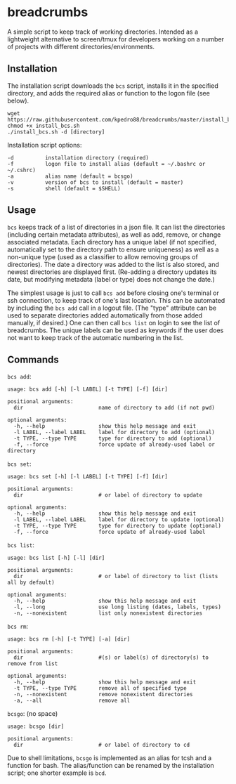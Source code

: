 # breadcrumbs

A simple script to keep track of working directories.
Intended as a lightweight alternative to screen/tmux
for developers working on a number of projects
with different directories/environments.

## Installation

The installation script downloads the `bcs` script, installs it in the specified directory,
and adds the required alias or function to the logon file (see below).

```
wget https://raw.githubusercontent.com/kpedro88/breadcrumbs/master/install_bcs.sh
chmod +x install_bcs.sh
./install_bcs.sh -d [directory]
```

Installation script options:
```
-d          installation directory (required)
-f          logon file to install alias (default = ~/.bashrc or ~/.cshrc)
-a          alias name (default = bcsgo)
-v          version of bcs to install (default = master)
-s          shell (default = $SHELL)
```

## Usage

`bcs` keeps track of a list of directories in a json file. It can list the directories
(including certain metadata attributes), as well as add, remove, or change associated metadata.
Each directory has a unique label (if not specified, automatically set to the directory path
to ensure uniqueness) as well as a non-unique type (used as a classifier to allow removing
groups of directories). The date a directory was added to the list is also stored, and
newest directories are displayed first. (Re-adding a directory updates its date,
but modifying metadata (label or type) does not change the date.)

The simplest usage is just to call `bcs add` before closing one's terminal or ssh connection,
to keep track of one's last location. This can be automated by including the `bcs add`
call in a logout file. (The "type" attribute can be used to separate directories added
automatically from those added manually, if desired.)
One can then call `bcs list` on login to see the list of breadcrumbs.
The unique labels can be used as keywords if the user does not want to keep track of
the automatic numbering in the list.

## Commands

`bcs add`:
```
usage: bcs add [-h] [-l LABEL] [-t TYPE] [-f] [dir]

positional arguments:
  dir                        name of directory to add (if not pwd)

optional arguments:
  -h, --help                 show this help message and exit
  -l LABEL, --label LABEL    label for directory to add (optional)
  -t TYPE, --type TYPE       type for directory to add (optional)
  -f, --force                force update of already-used label or directory
```

`bcs set`:
```
usage: bcs set [-h] [-l LABEL] [-t TYPE] [-f] [dir]

positional arguments:
  dir                        # or label of directory to update

optional arguments:
  -h, --help                 show this help message and exit
  -l LABEL, --label LABEL    label for directory to update (optional)
  -t TYPE, --type TYPE       type for directory to update (optional)
  -f, --force                force update of already-used label
```

`bcs list`:
```
usage: bcs list [-h] [-l] [dir]

positional arguments:
  dir                        # or label of directory to list (lists all by default)

optional arguments:
  -h, --help                 show this help message and exit
  -l, --long                 use long listing (dates, labels, types)
  -n, --nonexistent          list only nonexistent directories
```

`bcs rm`:
```
usage: bcs rm [-h] [-t TYPE] [-a] [dir]

positional arguments:
  dir                        #(s) or label(s) of directory(s) to remove from list

optional arguments:
  -h, --help                 show this help message and exit
  -t TYPE, --type TYPE       remove all of specified type
  -n, --nonexistent          remove nonexistent directories
  -a, --all                  remove all
```

`bcsgo`: (no space)
```
usage: bcsgo [dir]

positional arguments:
  dir                        # or label of directory to cd
```
Due to shell limitations, `bcsgo` is implemented as an alias for tcsh and a function for bash.
The alias/function can be renamed by the installation script; one shorter example is `bcd`.
